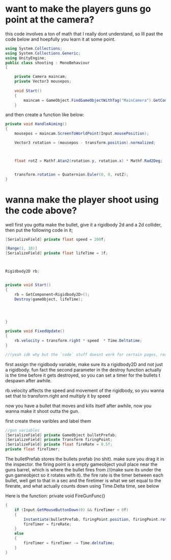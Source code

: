 




# want to make the players guns go point at the camera?

this code involves a ton of math that I really dont understand, so Ill past the code below and hoepfully you learn it at some point.

```cs
using System.Collections;
using System.Collections.Generic;
using UnityEngine;
public class shooting : MonoBehaviour
{

    private Camera maincam;
    private Vector3 mousepos;
    
    void Start()
    {
        maincam = GameObject.FindGameObjectWithTag("MainCamera").GetComponent<Camera>();
    }
```

and then create a function like below:

```cs
private void HandleAiming()
{
    mousepos = maincam.ScreenToWorldPoint(Input.mousePosition);

    Vector3 rotation = (mousepos - transform.position).normalized;



    float rotZ = Mathf.Atan2(rotation.y, rotation.x) * Mathf.Rad2Deg;


    transform.rotation = Quaternion.Euler(0, 0, rotZ);
}
```
# wanna make the player shoot using the code above?

well first you gotta make the bullet, give it a rigidbody 2d and a 2d collider, then put the following code in it; 

```cs
[SerializeField] private float speed = 200f;

[Range(1, 10)]
[SerializeField] private float lifeTime = 3f;



Rigidbody2D rb;


private void Start()
{
    rb = GetComponent<Rigidbody2D>();
    Destroy(gameObject, lifeTime);


   

}

private void FixedUpdate()
{
    rb.velocity = transform.right * speed  * Time.Deltatime; 
}

//(yeah idk why but the `code` stuff doesnt work for certain pages, really any formatting at all)
```

first assign the rigidbody variable, make sure its a rigidbody2D and not just a rigidbody. fun fact the second parameter in the destroy function actually is the time before it gets destroyed, so you can set a timer for the bullets t despawn after awhile.

rb.velocity affects the speed and movement of the rigidbody, so you wanna set that to transform.right and multiply it by speed

now you have a bullet that moves and kills itself after awhile, now you wanna make it shoot outta the gun.

first create these varibles and label them 

```cs
//gun variables
[SerializeField] private GameObject bulletPrefab;
[SerializeField] private Transform firingPoint;
[SerializeField] private float fireRate = 0.5f;
private float fireTimer;
```

The bulletPrefab stores the bullets prefab (no shit). make sure you drag it in the inspector. the firing point is a empty gameobject youll place near the guns barrel, which is where the bullet fires from //(make sure its under the gun gameobject so it rotates with it). 
the fire rate is the timer between each bullet, well get to that in a sec
and the firetimer is what we set equal to the firerate, and what actually counts down using Time.Delta time, see below

Here is the function:
private void FireGunFunc()


```cs
{
    if (Input.GetMouseButtonDown(0) && fireTimer < 0f)
    {
        Instantiate(bulletPrefab, firingPoint.position, firingPoint.rotation);
        fireTimer = fireRate;
    }
    else
    {
        fireTimer = fireTimer -= Time.deltaTime;
    }
}


```

